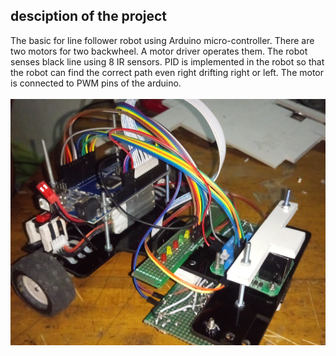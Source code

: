 ## desciption of the project
The basic for line follower robot using Arduino micro-controller. There are two motors for two backwheel. A motor driver operates them. The robot senses black line using 8 IR sensors. PID is implemented in the robot so that the robot can find the correct path even right drifting right or left. The motor is connected to PWM pins of the arduino.\
\
![](https://github.com/Zedd1558/Line-following-robot-arduino-/blob/master/DSC_0239.JPG)
